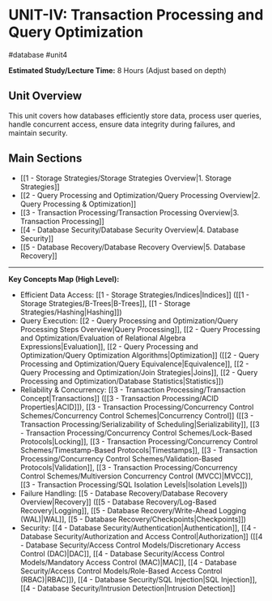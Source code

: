 # UNIT-IV: Transaction Processing and Query Optimization

#database #unit4

**Estimated Study/Lecture Time:** 8 Hours (Adjust based on depth)

## Unit Overview

This unit covers how databases efficiently store data, process user queries, handle concurrent access, ensure data integrity during failures, and maintain security.

## Main Sections

- [[1 - Storage Strategies/Storage Strategies Overview|1. Storage Strategies]]
- [[2 - Query Processing and Optimization/Query Processing Overview|2. Query Processing & Optimization]]
- [[3 - Transaction Processing/Transaction Processing Overview|3. Transaction Processing]]
- [[4 - Database Security/Database Security Overview|4. Database Security]]
- [[5 - Database Recovery/Database Recovery Overview|5. Database Recovery]]

---

**Key Concepts Map (High Level):**

- Efficient Data Access: [[1 - Storage Strategies/Indices|Indices]] ([[1 - Storage Strategies/B-Trees|B-Trees]], [[1 - Storage Strategies/Hashing|Hashing]])
- Query Execution: [[2 - Query Processing and Optimization/Query Processing Steps Overview|Query Processing]], [[2 - Query Processing and Optimization/Evaluation of Relational Algebra Expressions|Evaluation]], [[2 - Query Processing and Optimization/Query Optimization Algorithms|Optimization]] ([[2 - Query Processing and Optimization/Query Equivalence|Equivalence]], [[2 - Query Processing and Optimization/Join Strategies|Joins]], [[2 - Query Processing and Optimization/Database Statistics|Statistics]])
- Reliability & Concurrency: [[3 - Transaction Processing/Transaction Concept|Transactions]] ([[3 - Transaction Processing/ACID Properties|ACID]]), [[3 - Transaction Processing/Concurrency Control Schemes/Concurrency Control Schemes|Concurrency Control]] ([[3 - Transaction Processing/Serializability of Scheduling|Serializability]], [[3 - Transaction Processing/Concurrency Control Schemes/Lock-Based Protocols|Locking]], [[3 - Transaction Processing/Concurrency Control Schemes/Timestamp-Based Protocols|Timestamps]], [[3 - Transaction Processing/Concurrency Control Schemes/Validation-Based Protocols|Validation]], [[3 - Transaction Processing/Concurrency Control Schemes/Multiversion Concurrency Control (MVCC)|MVCC]], [[3 - Transaction Processing/SQL Isolation Levels|Isolation Levels]])
- Failure Handling: [[5 - Database Recovery/Database Recovery Overview|Recovery]] ([[5 - Database Recovery/Log-Based Recovery|Logging]], [[5 - Database Recovery/Write-Ahead Logging (WAL)|WAL]], [[5 - Database Recovery/Checkpoints|Checkpoints]])
- Security: [[4 - Database Security/Authentication|Authentication]], [[4 - Database Security/Authorization and Access Control|Authorization]] ([[4 - Database Security/Access Control Models/Discretionary Access Control (DAC)|DAC]], [[4 - Database Security/Access Control Models/Mandatory Access Control (MAC)|MAC]], [[4 - Database Security/Access Control Models/Role-Based Access Control (RBAC)|RBAC]]), [[4 - Database Security/SQL Injection|SQL Injection]], [[4 - Database Security/Intrusion Detection|Intrusion Detection]]
